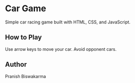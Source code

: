 # Car Game

Simple car racing game built with HTML, CSS, and JavaScript.

## How to Play

Use arrow keys to move your car. Avoid opponent cars.

## Author

Pranish Biswakarma

